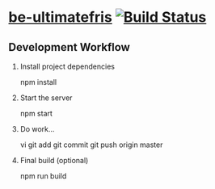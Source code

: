 [be-ultimatefris](http://ultimatefris.be/) [![Build Status](https://travis-ci.org/amsross/be-ultimatefris.svg?branch=master)](https://travis-ci.org/amsross/be-ultimatefris)
======================

## Development Workflow

1. Install project dependencies

    npm install

2. Start the server

    npm start

4. Do work...

    vi <filename>
    git add <filenames>
    git commit
    git push origin master

5. Final build (optional)

    npm run build
